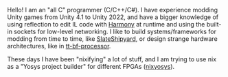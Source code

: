 Hello! I am an "all C" programmer (C/C++/C#). I have experience modding Unity games from Unity 4.1 to Unity 2022, and have a bigger knowledge of using reflection to edit IL code with [Harmony](https://harmony.pardeike.net/) at runtime and using the built-in sockets for low-level networking. I like to build systems/frameworks for modding from time to time, like [SlateShipyard](https://github.com/ShoosGun/SlateShipyard), or design strange hardware architectures, like in [tt-bf-processor](https://github.com/loco-choco/tt-bf-processor).

These days I have been "nixifying" a lot of stuff, and I am trying to use nix as a "Yosys project builder" for different FPGAs ([nixyosys](https://github.com/loco-choco/nixyosys)).
